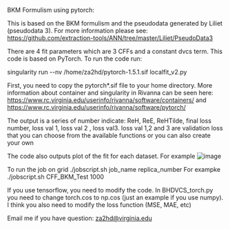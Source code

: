 BKM Formulism using pytorch:

This is based on the BKM formulism and the pseudodata generated by Liliet (pseudodata 3). For more information please see:
https://github.com/extraction-tools/ANN/tree/master/Liliet/PseudoData3 

There are 4 fit parameters which are 3 CFFs and a constant dvcs term. This code is based on PyTorch. To run the code run:

singularity run --nv /home/za2hd/pytorch-1.5.1.sif localfit_v2.py 

First, you need to copy the pytorch*.sif file to your home directory. More information about container and singularity in Rivanna can be seen here:
https://www.rc.virginia.edu/userinfo/rivanna/software/containers/ and
https://www.rc.virginia.edu/userinfo/rivanna/software/pytorch/

The output is a series of number indicate: ReH, ReE, ReHTilde, final loss number, loss val 1, loss val 2 , loss val3. loss val 1,2 and 3 are validation loss that you can choose from the available functions or you can also create your own

The code also outputs plot of the fit for each dataset. For example
![image](https://user-images.githubusercontent.com/68297438/145281206-1dff06ea-b2e2-482f-8ae1-fd7877b8162c.png)

To run the job on grid
./jobscript.sh job_name replica_number
For exampke ./jobscript.sh CFF_BKM_Test 1000

If you use tensorflow, you need to modify the code. In BHDVCS_torch.py you need to change torch.cos to np.cos (just an example if you use numpy). I think you also need to modify the loss function (MSE, MAE, etc)

Email me if you have question: za2hd@virginia.edu
